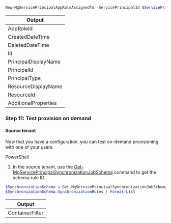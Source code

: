 ## 

```powershell
New-MgServicePrincipalAppRoleAssignedTo -ServicePrincipalId $ServicePrincipalId -BodyParameter $Params | Format-List
```

| Output                       |
|------------------------------|
| AppRoleId                    | : <AppRoleId>                    |
| CreatedDateTime              | : 7/31/2023 10:27:12 PM          |
| DeletedDateTime              | :                                |
| Id                           | : <Id>                           |
| PrincipalDisplayName         | : User1                          |
| PrincipalId                  | : <PrincipalId>                  |
| PrincipalType                | : User                           |
| ResourceDisplayName          | : Fabrikam                       |
| ResourceId                   | : <ServicePrincipalId>           |
| AdditionalProperties         | : [{@odata.context,             https://graph.microsoft.com/v1.0/$metadata#appRoleAssignments/$entity}] |

### Step 11: Test provision on demand

#### Source tenant

Now that you have a configuration, you can test on-demand provisioning with one of your users.

PowerShell

1. In the source tenant, use the [Get-MgServicePrincipalSynchronizationJobSchema](https://learn.microsoft.com/en-us/powershell/module/mgserviceprincipal/Get-MgServicePrincipalSynchronizationJobSchema) command to get the schema rule ID.

```powershell
$SynchronizationSchema = Get-MgServicePrincipalSynchronizationJobSchema -ServicePrincipalId $ServicePrincipalId -SynchronizationJobId $JobId
$SynchronizationSchema.SynchronizationRules | Format-List
```

| Output              |
|---------------------|
| ContainerFilter     | : Microsoft.Graph.PowerShell.Models.MicrosoftGraphContainerFilter |